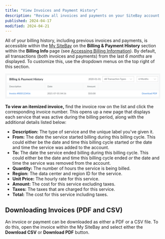 ```yaml
---
title: "View Invoices and Payment History"
description: "Review all invoices and payments on your SiteBay account."
published: 2024-04-17
modified: 2024-04-21
---
```


All of your billing history, including previous invoices and payments, is accessible within the [My SiteBay](https://my.sitebay.org/account/billing) on the **Billing & Payment History** section within the **Billing Info** page (see [Accessing Billing Information](/docs/products/platform/billing/guides/access-billing/)). By default, all transactions (both invoices and payments) from the last *6 months* are displayed. To customize this, use the dropdown menus on the top right of this section.

![Viewing Billing & Payment History in the My SiteBay](view-invoices.png)

**To view an itemized invoice,** find the invoice row on the list and click the corresponding invoice number. This opens up a new page that displays each service that was active during the billing period, along with the additional details listed below:

- **Description:** The type of service and the unique label you've given it.
- **From:** The date the service started billing during this billing cycle. This could either be the date and time this billing cycle started *or* the date and time the service was added to the account.
- **To:** The date the service ended billing during this billing cycle. This could either be the date and time this billing cycle ended *or* the date and time the service was removed from the account.
- **Quantity:** The number of hours the service is being billed.
- **Region:** The data center and region ID for the service.
- **Unit Price:** The hourly rate for this service.
- **Amount:** The cost for this service excluding taxes.
- **Taxes:** The taxes that are charged for this service.
- **Total:** The cost for this service including taxes.

## Downloading Invoices (PDF and CSV)

An invoice or payment can be downloaded as either a PDF or a CSV file. To do this, open the invoice within the My SiteBay and select either the **Download CSV** or **Download PDF** button.
